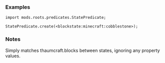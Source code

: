 ### Examples

```zenscript
import mods.roots.predicates.StatePredicate;

StatePredicate.create(<blockstate:minecraft:cobblestone>);
```

### Notes

Simply matches thaumcraft.blocks between states, ignoring any property values.
